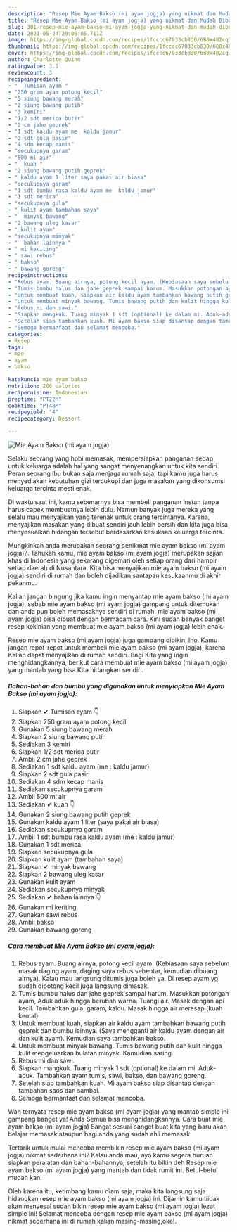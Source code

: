 ```yaml
---
description: "Resep Mie Ayam Bakso (mi ayam jogja) yang nikmat dan Mudah Dibuat"
title: "Resep Mie Ayam Bakso (mi ayam jogja) yang nikmat dan Mudah Dibuat"
slug: 301-resep-mie-ayam-bakso-mi-ayam-jogja-yang-nikmat-dan-mudah-dibuat
date: 2021-05-24T20:06:05.711Z
image: https://img-global.cpcdn.com/recipes/1fcccc67033cb830/680x482cq70/mie-ayam-bakso-mi-ayam-jogja-foto-resep-utama.jpg
thumbnail: https://img-global.cpcdn.com/recipes/1fcccc67033cb830/680x482cq70/mie-ayam-bakso-mi-ayam-jogja-foto-resep-utama.jpg
cover: https://img-global.cpcdn.com/recipes/1fcccc67033cb830/680x482cq70/mie-ayam-bakso-mi-ayam-jogja-foto-resep-utama.jpg
author: Charlotte Quinn
ratingvalue: 3.1
reviewcount: 3
recipeingredient:
- "  Tumisan ayam "
- "250 gram ayam potong kecil"
- "5 siung bawang merah"
- "2 siung bawang putih"
- "3 kemiri"
- "1/2 sdt merica butir"
- "2 cm jahe geprek"
- "1 sdt kaldu ayam me  kaldu jamur"
- "2 sdt gula pasir"
- "4 sdm kecap manis"
- "secukupnya garam"
- "500 ml air"
- "  kuah "
- "2 siung bawang putih geprek"
- " kaldu ayam 1 liter saya pakai air biasa"
- "secukupnya garam"
- "1 sdt bumbu rasa kaldu ayam me  kaldu jamur"
- "1 sdt merica"
- "secukupnya gula"
- " kulit ayam tambahan saya"
- "  minyak bawang"
- "2 bawang uleg kasar"
- " kulit ayam"
- "secukupnya minyak"
- "  bahan lainnya "
- " mi keriting"
- " sawi rebus"
- " bakso"
- " bawang goreng"
recipeinstructions:
- "Rebus ayam. Buang airnya, potong kecil ayam. (Kebiasaan saya sebelum masak daging ayam, daging saya rebus sebentar, kemudian dibuang airnya). Kalau mau langsung ditumis juga boleh ya. Di resep ayam yg sudah dipotong kecil juga langsung dimasak."
- "Tumis bumbu halus dan jahe geprek sampai harum. Masukkan potongan ayam, Aduk aduk hingga berubah warna. Tuangi air. Masak dengan api kecil. Tambahkan gula, garam, kaldu. Masak hingga air meresap (kuah kental)."
- "Untuk membuat kuah, siapkan air kaldu ayam tambahkan bawang putih geprek dan bumbu lainnya. (Saya mengganti air kaldu ayam dengan air dan kulit ayam). Kemudian saya tambahkan bakso."
- "Untuk membuat minyak bawang. Tumis bawang putih dan kulit hingga kulit mengeluarkan bulatan minyak. Kamudian saring."
- "Rebus mi dan sawi."
- "Siapkan mangkuk. Tuang minyak 1 sdt (optional) ke dalam mi. Aduk-aduk. Tambahkan ayam tumis, sawi, bakso, dan bawang goreng."
- "Setelah siap tambahkan kuah. Mi ayam bakso siap disantap dengan tambahan saos dan sambal."
- "Semoga bermanfaat dan selamat mencoba."
categories:
- Resep
tags:
- mie
- ayam
- bakso

katakunci: mie ayam bakso 
nutrition: 206 calories
recipecuisine: Indonesian
preptime: "PT22M"
cooktime: "PT48M"
recipeyield: "4"
recipecategory: Dessert

---
```



![Mie Ayam Bakso (mi ayam jogja)](https://img-global.cpcdn.com/recipes/1fcccc67033cb830/680x482cq70/mie-ayam-bakso-mi-ayam-jogja-foto-resep-utama.jpg)

Selaku seorang yang hobi memasak, mempersiapkan panganan sedap untuk keluarga adalah hal yang sangat menyenangkan untuk kita sendiri. Peran seorang ibu bukan saja menjaga rumah saja, tapi kamu juga harus menyediakan kebutuhan gizi tercukupi dan juga masakan yang dikonsumsi keluarga tercinta mesti enak.

Di waktu  saat ini, kamu sebenarnya bisa membeli panganan instan tanpa harus capek membuatnya lebih dulu. Namun banyak juga mereka yang selalu mau menyajikan yang terenak untuk orang tercintanya. Karena, menyajikan masakan yang dibuat sendiri jauh lebih bersih dan kita juga bisa menyesuaikan hidangan tersebut berdasarkan kesukaan keluarga tercinta. 



Mungkinkah anda merupakan seorang penikmat mie ayam bakso (mi ayam jogja)?. Tahukah kamu, mie ayam bakso (mi ayam jogja) merupakan sajian khas di Indonesia yang sekarang digemari oleh setiap orang dari hampir setiap daerah di Nusantara. Kita bisa menyajikan mie ayam bakso (mi ayam jogja) sendiri di rumah dan boleh dijadikan santapan kesukaanmu di akhir pekanmu.

Kalian jangan bingung jika kamu ingin menyantap mie ayam bakso (mi ayam jogja), sebab mie ayam bakso (mi ayam jogja) gampang untuk ditemukan dan anda pun boleh memasaknya sendiri di rumah. mie ayam bakso (mi ayam jogja) bisa dibuat dengan bermacam cara. Kini sudah banyak banget resep kekinian yang membuat mie ayam bakso (mi ayam jogja) lebih enak.

Resep mie ayam bakso (mi ayam jogja) juga gampang dibikin, lho. Kamu jangan repot-repot untuk membeli mie ayam bakso (mi ayam jogja), karena Kalian dapat menyajikan di rumah sendiri. Bagi Kita yang ingin menghidangkannya, berikut cara membuat mie ayam bakso (mi ayam jogja) yang mantab yang bisa Kita hidangkan sendiri.

<!--inarticleads1-->

##### Bahan-bahan dan bumbu yang digunakan untuk menyiapkan Mie Ayam Bakso (mi ayam jogja):

1. Siapkan  ✔ Tumisan ayam 👇
1. Siapkan 250 gram ayam potong kecil
1. Gunakan 5 siung bawang merah
1. Siapkan 2 siung bawang putih
1. Sediakan 3 kemiri
1. Siapkan 1/2 sdt merica butir
1. Ambil 2 cm jahe geprek
1. Sediakan 1 sdt kaldu ayam (me : kaldu jamur)
1. Siapkan 2 sdt gula pasir
1. Sediakan 4 sdm kecap manis
1. Sediakan secukupnya garam
1. Ambil 500 ml air
1. Sediakan  ✔ kuah 👇
1. Gunakan 2 siung bawang putih geprek
1. Gunakan  kaldu ayam 1 liter (saya pakai air biasa)
1. Sediakan secukupnya garam
1. Ambil 1 sdt bumbu rasa kaldu ayam (me : kaldu jamur)
1. Gunakan 1 sdt merica
1. Siapkan secukupnya gula
1. Siapkan  kulit ayam (tambahan saya)
1. Siapkan  ✔ minyak bawang
1. Siapkan 2 bawang uleg kasar
1. Gunakan  kulit ayam
1. Sediakan secukupnya minyak
1. Sediakan  ✔ bahan lainnya 👇
1. Gunakan  mi keriting
1. Gunakan  sawi rebus
1. Ambil  bakso
1. Gunakan  bawang goreng




<!--inarticleads2-->

##### Cara membuat Mie Ayam Bakso (mi ayam jogja):

1. Rebus ayam. Buang airnya, potong kecil ayam. (Kebiasaan saya sebelum masak daging ayam, daging saya rebus sebentar, kemudian dibuang airnya). Kalau mau langsung ditumis juga boleh ya. Di resep ayam yg sudah dipotong kecil juga langsung dimasak.
1. Tumis bumbu halus dan jahe geprek sampai harum. Masukkan potongan ayam, Aduk aduk hingga berubah warna. Tuangi air. Masak dengan api kecil. Tambahkan gula, garam, kaldu. Masak hingga air meresap (kuah kental).
1. Untuk membuat kuah, siapkan air kaldu ayam tambahkan bawang putih geprek dan bumbu lainnya. (Saya mengganti air kaldu ayam dengan air dan kulit ayam). Kemudian saya tambahkan bakso.
1. Untuk membuat minyak bawang. Tumis bawang putih dan kulit hingga kulit mengeluarkan bulatan minyak. Kamudian saring.
1. Rebus mi dan sawi.
1. Siapkan mangkuk. Tuang minyak 1 sdt (optional) ke dalam mi. Aduk-aduk. Tambahkan ayam tumis, sawi, bakso, dan bawang goreng.
1. Setelah siap tambahkan kuah. Mi ayam bakso siap disantap dengan tambahan saos dan sambal.
1. Semoga bermanfaat dan selamat mencoba.




Wah ternyata resep mie ayam bakso (mi ayam jogja) yang mantab simple ini gampang banget ya! Anda Semua bisa menghidangkannya. Cara buat mie ayam bakso (mi ayam jogja) Sangat sesuai banget buat kita yang baru akan belajar memasak ataupun bagi anda yang sudah ahli memasak.

Tertarik untuk mulai mencoba membikin resep mie ayam bakso (mi ayam jogja) nikmat sederhana ini? Kalau anda mau, ayo kamu segera buruan siapkan peralatan dan bahan-bahannya, setelah itu bikin deh Resep mie ayam bakso (mi ayam jogja) yang mantab dan tidak rumit ini. Betul-betul mudah kan. 

Oleh karena itu, ketimbang kamu diam saja, maka kita langsung saja hidangkan resep mie ayam bakso (mi ayam jogja) ini. Dijamin kamu tiidak akan menyesal sudah bikin resep mie ayam bakso (mi ayam jogja) lezat simple ini! Selamat mencoba dengan resep mie ayam bakso (mi ayam jogja) nikmat sederhana ini di rumah kalian masing-masing,oke!.

